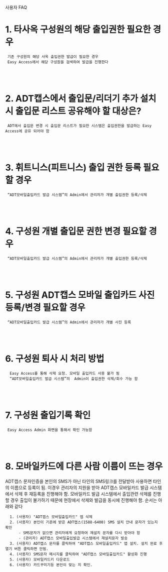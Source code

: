 사용자 FAQ

# 1. 타사옥 구성원의 해당 출입권한 필요한 경우

     기존 구성원의 해당 사옥 출입권한 발급이 필요한 경우
     Easy Access에서 해당 구성원을 검색하여 발급을 진행한다

<br><br>

# 2. ADT캡스에서 출입문/리더기 추가 설치 시 출입문 리스트 공유해야 할 대상은?

     ADT에서 출입문 변경 시 출입문 리스트가 필요한 시스템은 출입권한을 발급하는 Easy Access에 공유 되어야 함

<br><br>


# 3. 휘트니스(피트니스) 출입 권한 등록 필요할 경우
     “ADT모바일출입카드 발급 시스템”의 Admin에서 관리자가 개별 출입권한 등록/삭제

<br><br>

# 4. 구성원 개별 출입문 권한 변경 필요할 경우
     “ADT모바일출입카드 발급 시스템”의 Admin에서 관리자가 개별 출입권한 등록/삭제

<br><br>

# 5. 구성원 ADT캡스 모바일 출입카드 사진 등록/변경 필요할 경우
     “ADT모바일출입카드 발급 시스템”의 Admin에서 관리자가 개별 사진 등록

<br><br>

# 6. 구성원 퇴사 시 처리 방법
      Easy Access를 통해 삭제 요청. 모바일 출입카드 사용 불가 됨
      “ADT모바일출입카드 발급 시스템”의  Admin이 출입권한 삭제/회수 가능 함

<br><br>

# 7. 구성원 출입기록 확인
     Easy Access Admin 화면을 통해서 확인 가능함


<br><br>


# 8. 모바일카드에 다른 사람 이름이 뜨는 경우

ADT캡스 문자인증을 본인의 SMS가 아닌 타인의 SMS링크를 전달받아 사용하면 타인의 이름으로 등록이 됨.
이경우 관리자의 지원을 받아 ADT캡스 모바일카드 발급 시스템에서 삭제 후 재등록을 진행해야 함.
모바일카드 발급 시스템에서 출입관련 삭제를 진행할 경우 출입이 불가하기 때문에 현장에서 삭제와 발급을 동시에 진행해야 함.
순서는 아래와 같다 
    
      1. (사용자) "ADT캡스 모바일출입카드" 앱 삭제 
      2. (사용자) 본인이 기존에 받은 ADT캡스(1588-6400) SMS 설치 안내 문자가 있는지 확인
          - SMS문자가 없으면 관리자에게 요청하여 재설치 문자를 다시 받아야 함
          - (관리자) ADT캡스 모바일출입발급 시스템에서 재설치문자 발송
      3. (사용자) ADT캡스 문자를 클릭하여 "ADT캡스 모바일출입카드" 앱 설치. 설치 완료 후 열기 버튼 클릭하면 안됨.
      4. (사용자) SMS문자 메시지를 클릭하여 "ADT캡스 모바일출입카드" 활성화 진행
      5. (사용자) 모바일카드키 다운로드
      6. (사용자) 카드꾸미기등 본인이 맞는 지 확인.


